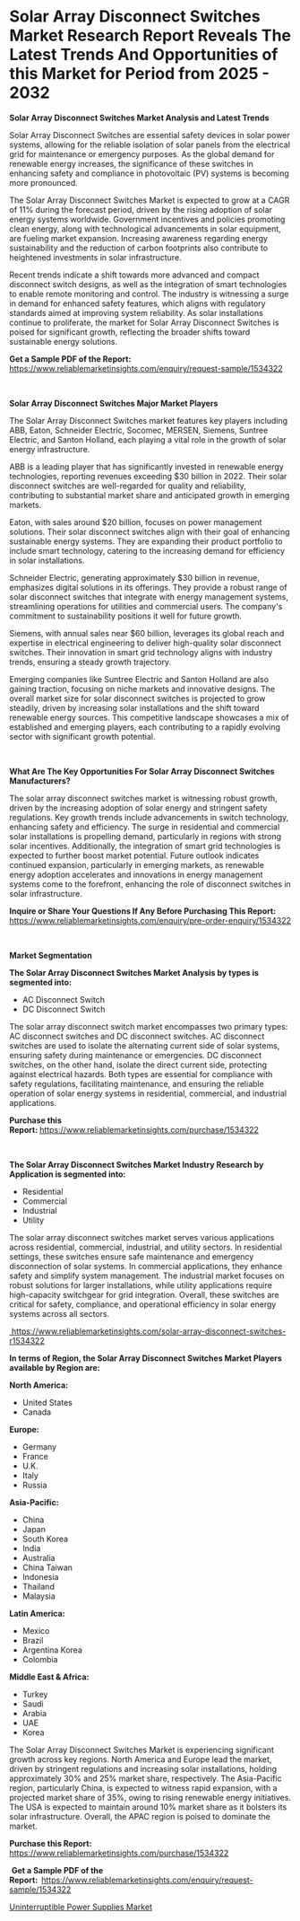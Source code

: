 <p><h1>Solar Array Disconnect Switches Market Research Report Reveals The Latest Trends And Opportunities of this Market for Period from 2025 - 2032</h1></p><p><strong>Solar Array Disconnect Switches Market Analysis and Latest Trends</strong></p>
<p><p>Solar Array Disconnect Switches are essential safety devices in solar power systems, allowing for the reliable isolation of solar panels from the electrical grid for maintenance or emergency purposes. As the global demand for renewable energy increases, the significance of these switches in enhancing safety and compliance in photovoltaic (PV) systems is becoming more pronounced.</p><p>The Solar Array Disconnect Switches Market is expected to grow at a CAGR of 11% during the forecast period, driven by the rising adoption of solar energy systems worldwide. Government incentives and policies promoting clean energy, along with technological advancements in solar equipment, are fueling market expansion. Increasing awareness regarding energy sustainability and the reduction of carbon footprints also contribute to heightened investments in solar infrastructure.</p><p>Recent trends indicate a shift towards more advanced and compact disconnect switch designs, as well as the integration of smart technologies to enable remote monitoring and control. The industry is witnessing a surge in demand for enhanced safety features, which aligns with regulatory standards aimed at improving system reliability. As solar installations continue to proliferate, the market for Solar Array Disconnect Switches is poised for significant growth, reflecting the broader shifts toward sustainable energy solutions.</p></p>
<p><strong>Get a Sample PDF of the Report:&nbsp;</strong> <a href="https://www.reliablemarketinsights.com/enquiry/request-sample/1534322?utm_campaign=3065&utm_medium=2&utm_source=Github&utm_content=ia&utm_term=07042025&utm_id=solar-array-disconnect-switches">https://www.reliablemarketinsights.com/enquiry/request-sample/1534322</a></p>
<p>&nbsp;</p>
<p><strong>Solar Array Disconnect Switches Major Market Players</strong></p>
<p><p>The Solar Array Disconnect Switches market features key players including ABB, Eaton, Schneider Electric, Socomec, MERSEN, Siemens, Suntree Electric, and Santon Holland, each playing a vital role in the growth of solar energy infrastructure. </p><p>ABB is a leading player that has significantly invested in renewable energy technologies, reporting revenues exceeding $30 billion in 2022. Their solar disconnect switches are well-regarded for quality and reliability, contributing to substantial market share and anticipated growth in emerging markets.</p><p>Eaton, with sales around $20 billion, focuses on power management solutions. Their solar disconnect switches align with their goal of enhancing sustainable energy systems. They are expanding their product portfolio to include smart technology, catering to the increasing demand for efficiency in solar installations.</p><p>Schneider Electric, generating approximately $30 billion in revenue, emphasizes digital solutions in its offerings. They provide a robust range of solar disconnect switches that integrate with energy management systems, streamlining operations for utilities and commercial users. The company's commitment to sustainability positions it well for future growth.</p><p>Siemens, with annual sales near $60 billion, leverages its global reach and expertise in electrical engineering to deliver high-quality solar disconnect switches. Their innovation in smart grid technology aligns with industry trends, ensuring a steady growth trajectory.</p><p>Emerging companies like Suntree Electric and Santon Holland are also gaining traction, focusing on niche markets and innovative designs. The overall market size for solar disconnect switches is projected to grow steadily, driven by increasing solar installations and the shift toward renewable energy sources. This competitive landscape showcases a mix of established and emerging players, each contributing to a rapidly evolving sector with significant growth potential.</p></p>
<p>&nbsp;</p>
<p><strong>What Are The Key Opportunities For Solar Array Disconnect Switches Manufacturers?</strong></p>
<p><p>The solar array disconnect switches market is witnessing robust growth, driven by the increasing adoption of solar energy and stringent safety regulations. Key growth trends include advancements in switch technology, enhancing safety and efficiency. The surge in residential and commercial solar installations is propelling demand, particularly in regions with strong solar incentives. Additionally, the integration of smart grid technologies is expected to further boost market potential. Future outlook indicates continued expansion, particularly in emerging markets, as renewable energy adoption accelerates and innovations in energy management systems come to the forefront, enhancing the role of disconnect switches in solar infrastructure.</p></p>
<p><strong>Inquire or Share Your Questions If Any Before Purchasing This Report:</strong> <a href="https://www.reliablemarketinsights.com/enquiry/pre-order-enquiry/1534322?utm_campaign=3065&utm_medium=2&utm_source=Github&utm_content=ia&utm_term=07042025&utm_id=solar-array-disconnect-switches">https://www.reliablemarketinsights.com/enquiry/pre-order-enquiry/1534322</a></p>
<p>&nbsp;</p>
<p><strong>Market Segmentation</strong></p>
<p><strong>The Solar Array Disconnect Switches Market Analysis by types is segmented into:</strong></p>
<p><ul><li>AC Disconnect Switch</li><li>DC Disconnect Switch</li></ul></p>
<p><p>The solar array disconnect switch market encompasses two primary types: AC disconnect switches and DC disconnect switches. AC disconnect switches are used to isolate the alternating current side of solar systems, ensuring safety during maintenance or emergencies. DC disconnect switches, on the other hand, isolate the direct current side, protecting against electrical hazards. Both types are essential for compliance with safety regulations, facilitating maintenance, and ensuring the reliable operation of solar energy systems in residential, commercial, and industrial applications.</p></p>
<p><strong>Purchase this Report:&nbsp;</strong><a href="https://www.reliablemarketinsights.com/purchase/1534322?utm_campaign=3065&utm_medium=2&utm_source=Github&utm_content=ia&utm_term=07042025&utm_id=solar-array-disconnect-switches">https://www.reliablemarketinsights.com/purchase/1534322</a></p>
<p>&nbsp;</p>
<p><strong>The Solar Array Disconnect Switches Market Industry Research by Application is segmented into:</strong></p>
<p><ul><li>Residential</li><li>Commercial</li><li>Industrial</li><li>Utility</li></ul></p>
<p><p>The solar array disconnect switches market serves various applications across residential, commercial, industrial, and utility sectors. In residential settings, these switches ensure safe maintenance and emergency disconnection of solar systems. In commercial applications, they enhance safety and simplify system management. The industrial market focuses on robust solutions for larger installations, while utility applications require high-capacity switchgear for grid integration. Overall, these switches are critical for safety, compliance, and operational efficiency in solar energy systems across all sectors.</p></p>
<p><a href="https://www.reliablemarketinsights.com/solar-array-disconnect-switches-r1534322?utm_campaign=3065&utm_medium=2&utm_source=Github&utm_content=ia&utm_term=07042025&utm_id=solar-array-disconnect-switches">&nbsp;https://www.reliablemarketinsights.com/solar-array-disconnect-switches-r1534322</a></p>
<p><strong>In terms of Region, the Solar Array Disconnect Switches Market Players available by Region are:</strong></p>
<p>
    <p> <strong> North America: </strong>
        <ul>
            <li>United States</li>
            <li>Canada</li>
        </ul>
        </p> 
    <p> <strong> Europe: </strong>
        <ul>
            <li>Germany</li>
            <li>France</li>
            <li>U.K.</li>
            <li>Italy</li>
            <li>Russia</li>
        </ul>
        </p> 
    <p> <strong> Asia-Pacific: </strong>
        <ul>
            <li>China</li>
            <li>Japan</li>
            <li>South Korea</li>
            <li>India</li>
            <li>Australia</li>
            <li>China Taiwan</li>
            <li>Indonesia</li>
            <li>Thailand</li>
            <li>Malaysia</li>
        </ul>
        </p> 
    <p> <strong> Latin America: </strong>
        <ul>
            <li>Mexico</li>
            <li>Brazil</li>
            <li>Argentina Korea</li>
            <li>Colombia</li>
        </ul>
        </p> 
    <p> <strong> Middle East & Africa: </strong>
        <ul>
            <li>Turkey</li>
            <li>Saudi</li>
            <li>Arabia</li>
            <li>UAE</li>
            <li>Korea</li>
        </ul>
    </p>
    </p>
<p><p>The Solar Array Disconnect Switches Market is experiencing significant growth across key regions. North America and Europe lead the market, driven by stringent regulations and increasing solar installations, holding approximately 30% and 25% market share, respectively. The Asia-Pacific region, particularly China, is expected to witness rapid expansion, with a projected market share of 35%, owing to rising renewable energy initiatives. The USA is expected to maintain around 10% market share as it bolsters its solar infrastructure. Overall, the APAC region is poised to dominate the market.</p></p>
<p><strong>Purchase this Report: </strong><a href="https://www.reliablemarketinsights.com/purchase/1534322?utm_campaign=3065&utm_medium=2&utm_source=Github&utm_content=ia&utm_term=07042025&utm_id=solar-array-disconnect-switches">https://www.reliablemarketinsights.com/purchase/1534322</a></p>
<p>&nbsp;<strong>Get a Sample PDF of the Report:&nbsp;&nbsp;</strong><a href="https://www.reliablemarketinsights.com/enquiry/request-sample/1534322?utm_campaign=3065&utm_medium=2&utm_source=Github&utm_content=ia&utm_term=07042025&utm_id=solar-array-disconnect-switches">https://www.reliablemarketinsights.com/enquiry/request-sample/1534322</a></p>
<p><strong></strong></p>
<p><p><a href="https://github.com/djarixneoza/Market-Research-Report-List-1/blob/main/uninterruptible-power-supplies-market.md?utm_campaign=3065&utm_medium=2&utm_source=Github&utm_content=ia&utm_term=07042025&utm_id=solar-array-disconnect-switches">Uninterruptible Power Supplies Market</a></p></p>